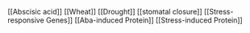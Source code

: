[[Abscisic acid]]
[[Wheat]]
[[Drought]]
[[stomatal closure]]
[[Stress-responsive Genes]]
[[Aba-induced Protein]]
[[Stress-induced Protein]]
